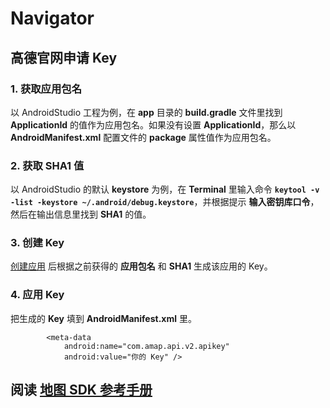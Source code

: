 # Navigator


## 高德官网申请 Key

### 1. 获取应用包名
以 AndroidStudio 工程为例，在 **app** 目录的 **build.gradle** 文件里找到 **ApplicationId** 的值作为应用包名。如果没有设置 **ApplicationId**，那么以 **AndroidManifest.xml** 配置文件的 **package** 属性值作为应用包名。

### 2. 获取 SHA1 值
以 AndroidStudio 的默认 **keystore** 为例，在 **Terminal** 里输入命令 **`keytool -v -list -keystore ~/.android/debug.keystore`**，并根据提示 **输入密钥库口令**，然后在输出信息里找到 **SHA1** 的值。

### 3. 创建 Key
[创建应用](https://lbs.amap.com/dev/key/app) 后根据之前获得的 **应用包名** 和 **SHA1** 生成该应用的 Key。

### 4. 应用 Key
把生成的 **Key** 填到 **AndroidManifest.xml** 里。
```
        <meta-data
            android:name="com.amap.api.v2.apikey"
            android:value="你的 Key" />
```

## 阅读 [地图 SDK 参考手册](http://a.amap.com/lbs/static/unzip/Android_Map_Doc/index.html)
